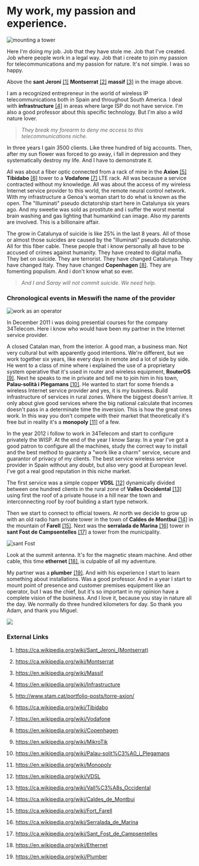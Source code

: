 # My work, my passion and experience.

![mounting a tower](../Images/35400228_456852041423980_6215908955487469568_o.jpg)

Here I'm doing my job. Job that they have stole me. Job that I've created. Job where people work in a legal way. Job that i create to join my passion for telecommunications and my passion for nature. It's not simple. I was so happy.

Above the **sant Jeroni** [[1]](https://ca.wikipedia.org/wiki/Sant_Jeroni_(Montserrat)) **Montserrat** [[2]](https://ca.wikipedia.org/wiki/Montserrat) **massif** [[3]](https://en.wikipedia.org/wiki/Massif) in the image above. 

I am a recognized entrepreneur in the world of wireless IP telecommunications both in Spain and throughout South America. I deal with **infrastructure** [[4]](https://en.wikipedia.org/wiki/Infrastructure) in areas where large ISP do not have service. I'm also a good professor about this specific technology. But I'm also a wild nature lover. 

> *They break my forearm to deny me access to this telecommunications niche.* 

In three years I gain 3500 clients. Like three hundred of big accounts. Then, after my sun flower was forced to go away, i fall in depression and they systematically destroy my life. And I have to demonstrate it. 

All was about a fiber optic connected from a rack of mine in the **Axion** [[5]](http://www.stam.cat/portfolio-posts/torre-axion/) **Tibidabo** [[6]](https://ca.wikipedia.org/wiki/Tibidabo) tower to a **Vodafone** [[7]](https://en.wikipedia.org/wiki/Vodafone) LTE rack. All was because a service contracted without my knowledge. All was about the access of my wireless Internet service provider to this world, the remote neural control network. With my infrastructure a Genoa's woman start to do what is known as the open. The "Illuminati" pseudo dictatorship start here in Catalunya six years ago. And my sweetie was sold as prostitute and i suffer the worst mental brain washing and gas lighting that humankind can image. Also my parents are involved. This is a billionaire affair. 

The grow in Catalunya of suicide is like 25% in the last 8 years. All of those or almost those suicides are caused by the "Illuminati" pseudo dictatorship. All for this fiber cable. These people that i know personally all have to be accused of crimes against humanity. They have created to digital mafia. They bet on suicide. They are terrorist. They have changed Catalunya. They have changed Italy. They have changed **Copenhagen** [[8]](https://en.wikipedia.org/wiki/Copenhagen). They are fomenting populism. And i don't know what so ever.

> *And I and Saray will not commit suicide. We need help.* 

### Chronological events in Meswifi the name of the provider

![work as an operator](../Images/20130723_135016.jpg)

In December 2011 i was doing presential courses for the company 34Telecom. Here i know who would have been my partner in the Internet service provider. 

A closed Catalan man, from the interior. A good man, a business man. Not very cultural but with apparently good intentions. We're different, but we work together six years, like every days in remote and a lot of side by side. He went to a class of mine where i explained the use of a proprietary system operative that it's used in router and wireless equipment, **RouterOS** [[9]](https://en.wikipedia.org/wiki/MikroTik). Next he speaks to me in private and tell me to join him in his town, **Palau-solità i Plegamans** [[10]](https://en.wikipedia.org/wiki/Palau-solit%C3%A0_i_Plegamans). He wanted to start for some friends a wireless Internet service provider and yes, it is my business. Build infrastructure of services in rural zones. Where the biggest doesn't arrive. It only about give good services where the big national calculate that incomes doesn't pass in a determinate time the inversion. This is how the great ones work. In this way you don't compete with their market that theoretically it's free but in reality it's a **monopoly** [[11]](https://en.wikipedia.org/wiki/Monopoly) of a few. 

In the year 2012 i follow to work in 34Telecom and start to configure privately the WISP. At the end of the year I know Saray. In a year I've got a good patron to configure all the machines, study the correct way to install and the best method to guaranty a "work like a charm" service, secure and guarantor of privacy of my clients. The best service wireless service provider in Spain without any doubt, but also very good at European level. I've got a real good reputation in this niche market.

The first service was a simple copper **VDSL** [[12]](https://en.wikipedia.org/wiki/VDSL) dynamically divided between one hundred clients in the rural zone of **Valles Occidental** [[13]](https://ca.wikipedia.org/wiki/Vall%C3%A8s_Occidental) using first the roof of a private house in a hill near the town and interconnecting roof by roof building a start type network.

Then we start to connect to official towers. At north we decide to grow up with an old radio ham private tower in the town of **Caldes de Montbui** [[14]](https://ca.wikipedia.org/wiki/Caldes_de_Montbui) in the mountain of **Farell** [[15]](https://ca.wikipedia.org/wiki/Fort_Farell). Next was the **serralada de Marina** [[16]](https://ca.wikipedia.org/wiki/Serralada_de_Marina) tower in **sant Fost de Campsentelles** [[17]](https://ca.wikipedia.org/wiki/Sant_Fost_de_Campsentelles) a tower from the municipality.

![sant Fost](../Images/1367578604315.jpg)

Look at the summit antenna. It's for the magnetic steam machine. And other cable, this time **ethernet** [[18]](https://en.wikipedia.org/wiki/Ethernet), is culpable of all my adventure.

My partner was a **plumber** [[19]](https://en.wikipedia.org/wiki/Plumber). And with his experience I start to learn something about installations. Was a good professor. And in a year I start to mount point of presence and customer premises equipment like an operator, but I was the chief, but it's so important in my opinion have a complete vision of the business. And I love it, because you stay in nature all the day. We normally do three hundred kilometers for day. So thank you Adam, and thank you Miguel. 

![](../Images/20140313_162109.jpg)

### External Links

1. https://ca.wikipedia.org/wiki/Sant_Jeroni_(Montserrat)

2. https://ca.wikipedia.org/wiki/Montserrat

3. https://en.wikipedia.org/wiki/Massif

4. https://en.wikipedia.org/wiki/Infrastructure

5. http://www.stam.cat/portfolio-posts/torre-axion/

6. https://ca.wikipedia.org/wiki/Tibidabo

7. https://en.wikipedia.org/wiki/Vodafone

8. https://en.wikipedia.org/wiki/Copenhagen

9. https://en.wikipedia.org/wiki/MikroTik

10. https://en.wikipedia.org/wiki/Palau-solit%C3%A0_i_Plegamans

11. https://en.wikipedia.org/wiki/Monopoly

12. https://en.wikipedia.org/wiki/VDSL

13. https://ca.wikipedia.org/wiki/Vall%C3%A8s_Occidental

14. https://ca.wikipedia.org/wiki/Caldes_de_Montbui

15. https://ca.wikipedia.org/wiki/Fort_Farell

16. https://ca.wikipedia.org/wiki/Serralada_de_Marina

17. https://ca.wikipedia.org/wiki/Sant_Fost_de_Campsentelles

18. https://en.wikipedia.org/wiki/Ethernet

19. https://en.wikipedia.org/wiki/Plumber

    